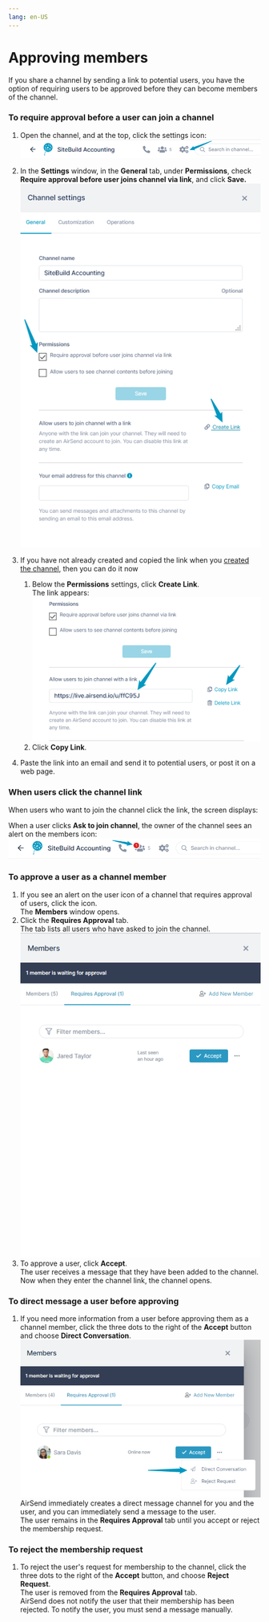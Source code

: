 ```yaml
---
lang: en-US
---
```


# Approving members

If you share a channel by sending a link to potential users, you have the option of requiring users to be approved before they can become members of the channel.

### To require approval before a user can join a channel

1.  Open the channel, and at the top, click the settings icon:  
    ![](../assets/members/approving-members/as-settings-icon.png)  
      
    
2.  In the **Settings** window, in the **General** tab, under **Permissions**, check **Require approval before user joins channel via link**, and click **Save.  
    ![](../assets/members/approving-members/as-require-app.png)**
3.  If you have not already created and copied the link when you [created the channel](/channels), then you can do it now
    1.  Below the **Permissions** settings, click **Create Link**.  
        The link appears:  
        ![](../assets/members/approving-members/as-copy-link-3.png)
    2.  Click **Copy Link**.
4.  Paste the link into an email and send it to potential users, or post it on a web page.

### When users click the channel link

When users who want to join the channel click the link, the screen displays:  
  
  
When a user clicks **Ask to join channel**, the owner of the channel sees an alert on the members icon:  
![](../assets/members/approving-members/as-join-alert.png)  
  
  

### To approve a user as a channel member

1.  If you see an alert on the user icon of a channel that requires approval of users, click the icon.  
    The **Members** window opens.
2.  Click the **Requires Approval** tab.  
    The tab lists all users who have asked to join the channel.  
    ![](../assets/members/approving-members/as-requires-approval.png)
3.  To approve a user, click **Accept**.  
    The user receives a message that they have been added to the channel. Now when they enter the channel link, the channel opens.

### To direct message a user before approving

1.  If you need more information from a user before approving them as a channel member, click the three dots to the right of the **Accept** button and choose **Direct Conversation**.  
    ![](../assets/members/approving-members/as-direct-conv.png)  
    AirSend immediately creates a direct message channel for you and the user, and you can immediately send a message to the user.   
    The user remains in the **Requires Approval** tab until you accept or reject the membership request.

### To reject the membership request

1.  To reject the user's request for membership to the channel, click the three dots to the right of the **Accept** button, and choose **Reject Request**.  
    The user is removed from the **Requires Approval** tab.  
    AirSend does not notify the user that their membership has been rejected. To notify the user, you must send a message manually.